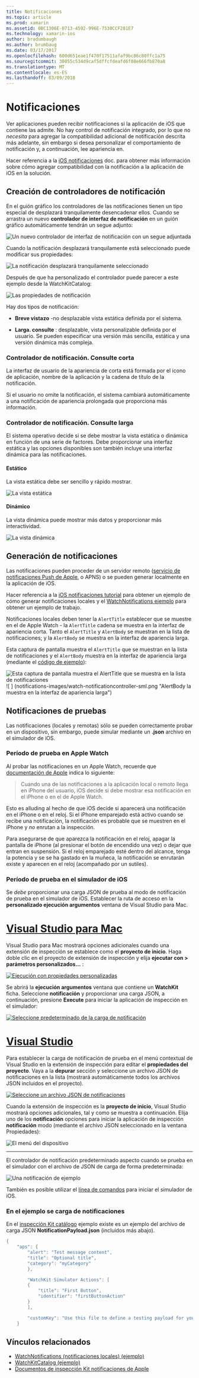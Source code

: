 ```yaml
---
title: Notificaciones
ms.topic: article
ms.prod: xamarin
ms.assetid: 0BC1306E-0713-4592-996E-7530CCF281E7
ms.technology: xamarin-ios
author: bradumbaugh
ms.author: brumbaug
ms.date: 03/17/2017
ms.openlocfilehash: 600d651eae1f470f17511afaf9bc86c80ffc1a75
ms.sourcegitcommit: 30055c534d9caf5dffcfdeafd6f08e666fb870a8
ms.translationtype: MT
ms.contentlocale: es-ES
ms.lasthandoff: 03/09/2018
---
```

# <a name="notifications"></a>Notificaciones

Ver aplicaciones pueden recibir notificaciones si la aplicación de iOS que contiene las admite. No hay control de notificación integrado, por lo que no *necesita* para agregar la compatibilidad adicional de notificación descrita más adelante, sin embargo si desea personalizar el comportamiento de notificación y, a continuación, lee apariencia en.

Hacer referencia a la [iOS notificaciones](~/ios/platform/user-notifications/deprecated/index.md) doc. para obtener más información sobre cómo agregar compatibilidad con la notificación a la aplicación de iOS en la solución.

## <a name="creating-notification-controllers"></a>Creación de controladores de notificación

En el guión gráfico los controladores de las notificaciones tienen un tipo especial de desplazará tranquilamente desencadenar ellos. Cuando se arrastra un nuevo **controlador de interfaz de notificación** en un guión gráfico automáticamente tendrán un segue adjunto:

![](notifications-images/notification-storyboard1.png "Un nuevo controlador de interfaz de notificación con un segue adjuntada")

Cuando la notificación desplazará tranquilamente está seleccionado puede modificar sus propiedades:

![](notifications-images/notification-storyboard2.png "La notificación desplazará tranquilamente seleccionado")

Después de que ha personalizado el controlador puede parecer a este ejemplo desde la WatchKitCatalog:

![](notifications-images/notifications-segue.png "Las propiedades de notificación")


Hay dos tipos de notificación:

- **Breve vistazo** -no desplazable vista estática definida por el sistema.

- **Larga. consulte** : desplazable, vista personalizable definida por el usuario. Se pueden especificar una versión más sencilla, estática y una versión dinámica más compleja.

### <a name="short-look-notification-controller"></a>Controlador de notificación. Consulte corta

La interfaz de usuario de la apariencia de corta está formada por el icono de aplicación, nombre de la aplicación y la cadena de título de la notificación.

Si el usuario no omite la notificación, el sistema cambiará automáticamente a una notificación de apariencia prolongada que proporciona más información.


### <a name="long-look-notification-controller"></a>Controlador de notificación. Consulte larga

El sistema operativo decide si se debe mostrar la vista estática o dinámica en función de una serie de factores. Debe proporcionar una interfaz estática y las opciones disponibles son también incluye una interfaz dinámica para las notificaciones.

#### <a name="static"></a>Estático

La vista estática debe ser sencillo y rápido mostrar.

![](notifications-images/notification-static.png "La vista estática")

#### <a name="dynamic"></a>Dinámico

La vista dinámica puede mostrar más datos y proporcionar más interactividad.

![](notifications-images/notification-dynamic.png "La vista dinámica")


## <a name="generating-notifications"></a>Generación de notificaciones

Las notificaciones pueden proceder de un servidor remoto ([servicio de notificaciones Push de Apple](https://developer.apple.com/library/ios/documentation/NetworkingInternet/Conceptual/RemoteNotificationsPG/Chapters/ApplePushService.html), o APNS) o se pueden generar localmente en la aplicación de iOS.

Hacer referencia a la [iOS notificaciones tutorial](~/ios/platform/user-notifications/deprecated/local-notifications-in-ios-walkthrough.md) para obtener un ejemplo de cómo generar notificaciones locales y el [WatchNotifications ejemplo](https://developer.xamarin.com/samples/monotouch/WatchKit/WatchNotifications/) para obtener un ejemplo de trabajo.

Notificaciones locales deben tener la `AlertTitle` establecer que se muestre en el de Apple Watch - la `AlertTitle` cadena se muestra en la interfaz de apariencia corta. Tanto el `AlertTitle` y `AlertBody` se muestran en la lista de notificaciones; y la `AlertBody` se muestra en la interfaz de apariencia larga.

Esta captura de pantalla muestra el `AlertTitle` que se muestran en la lista de notificaciones y el `AlertBody` muestra en la interfaz de apariencia larga (mediante el [código de ejemplo](https://developer.xamarin.com/samples/monotouch/WatchKit/WatchNotifications/)):

![](notifications-images/watch-notificationslist-sml.png "Esta captura de pantalla muestra el AlertTitle que se muestra en la lista de notificaciones") ![ ] (notifications-images/watch-notificationcontroller-sml.png "AlertBody la muestra en la interfaz de apariencia larga")

## <a name="testing-notifications"></a>Notificaciones de pruebas

Las notificaciones (locales y remotas) sólo se pueden correctamente probar en un dispositivo, sin embargo, puede simular mediante un **.json** archivo en el simulador de iOS.

### <a name="testing-on-apple-watch"></a>Período de prueba en Apple Watch

Al probar las notificaciones en un Apple Watch, recuerde que [documentación de Apple](https://developer.apple.com/library/ios/documentation/General/Conceptual/WatchKitProgrammingGuide/BasicSupport.html) indica lo siguiente:

> Cuando una de las notificaciones a la aplicación local o remoto llega en iPhone del usuario, iOS decide si debe mostrar esa notificación en el iPhone o en el de Apple Watch.

Esto es alluding al hecho de que iOS decide si aparecerá una notificación en el iPhone o en el reloj. Si el iPhone emparejado está activo cuando se recibe una notificación, la notificación es probable que se muestren en el iPhone y *no* enrutan a la inspección.

Para asegurarse de que aparezca la notificación en el reloj, apagar la pantalla de iPhone (al presionar el botón de encendido una vez) o dejar que entran en suspensión. Si el reloj emparejado esté dentro del alcance, tenga la potencia y se se ha gastado en la muñeca, la notificación se enrutarán existe y aparecen en el reloj (acompañado por un sutiles).

### <a name="testing-on-the-ios-simulator"></a>Período de prueba en el simulador de iOS

Se *debe* proporcionar una carga JSON de prueba al modo de notificación de prueba en el simulador de iOS. Establecer la ruta de acceso en la **personalizado ejecución argumentos** ventana de Visual Studio para Mac.

# <a name="visual-studio-for-mactabvsmac"></a>[Visual Studio para Mac](#tab/vsmac)

Visual Studio para Mac mostrará opciones adicionales cuando una extensión de inspección se establece como el **proyecto de inicio**.
Haga doble clic en el proyecto de extensión de inspección y elija **ejecutar con > parámetros personalizados...** :
    
[![](notifications-images/runwith-customparams-sml.png "Ejecución con propiedades personalizadas")](notifications-images/runwith-customparams.png#lightbox)
    
Se abrirá la **ejecución argumentos** ventana que contiene un **WatchKit** ficha. Seleccione **notificación** y proporcionar una carga JSON, a continuación, presione **Execute** para iniciar la aplicación de inspección en el simulador:
    
[![](notifications-images/runwith-execargs-sml.png "Seleccione predeterminado de la carga de notificación")](notifications-images/runwith-execargs.png#lightbox)

# <a name="visual-studiotabvswin"></a>[Visual Studio](#tab/vswin)

Para establecer la carga de notificación de prueba en el menú contextual de Visual Studio en la extensión de inspección para editar el **propiedades del proyecto**. Vaya a la **depurar** sección y seleccione un archivo JSON de notificaciones en la lista (mostrará automáticamente todos los archivos JSON incluidos en el proyecto).
    
[![](notifications-images/runwith-execargs-sml-vs.png "Seleccione un archivo JSON de notificaciones")](notifications-images/runwith-execargs-vs.png#lightbox)

Cuando la extensión de inspección es la **proyecto de inicio**, Visual Studio mostrará opciones adicionales, tal y como se muestra a continuación. Elija uno de los **notificación** opciones para iniciar la aplicación de inspección **notificación** modo (mediante el archivo JSON seleccionado en la ventana Propiedades):
    
![](notifications-images/runwith-vs.png "El menú del dispositivo")

-----

El controlador de notificación predeterminado aspecto cuando se prueba en el simulador con el archivo de JSON de carga de forma predeterminada:

![](notifications-images/notification-debug-sml.png "Una notificación de ejemplo")

También es posible utilizar el [línea de comandos](~/ios/watchos/troubleshooting.md#command_line) para iniciar el simulador de iOS.

### <a name="example-notification-payload"></a>En el ejemplo se carga de notificaciones

En el [inspección Kit catálogo](https://developer.xamarin.com/samples/monotouch/WatchKit/WatchKitCatalog/) ejemplo existe es un ejemplo del archivo de carga JSON **NotificationPayload.json** (incluidos más abajo).

```csharp
{
    "aps": {
        "alert": "Test message content",
        "title": "Optional title",
        "category": "myCategory"
        },

        "WatchKit Simulator Actions": [
        {
            "title": "First Button",
            "identifier": "firstButtonAction"
        }
        ],

        "customKey": "Use this file to define a testing payload for your notifications. The aps dictionary specifies the category, alert text and title. The WatchKit Simulator Actions array can provide info for one or more action buttons in addition to the standard Dismiss button. Any other top level keys are custom payload. If you have multiple such JSON files in your project, you'll be able to choose between them in when selecting to debug the notification interface of your Watch App."
    }
```



## <a name="related-links"></a>Vínculos relacionados

- [WatchNotifications (notificaciones locales) (ejemplo)](https://developer.xamarin.com/samples/monotouch/WatchKit/WatchNotifications/)
- [WatchKitCatalog (ejemplo)](https://developer.xamarin.com/samples/monotouch/WatchKit/WatchKitCatalog/)
- [Documentos de inspección Kit notificaciones de Apple](https://developer.apple.com/library/ios/documentation/General/Conceptual/WatchKitProgrammingGuide/BasicSupport.html)
